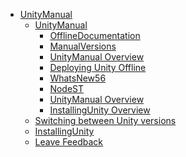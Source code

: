  - [UnityManual]()
	 - [UnityManual]()
		 - [OfflineDocumentation](OfflineDocumentation.md)
		 - [ManualVersions](ManualVersions.md)
		 - [UnityManual Overview](UnityManual.md)
		 - [Deploying Unity Offline](DeployingUnityOffline.md)
		 - [WhatsNew56](WhatsNew56.md)
		 - [NodeST](NodeST.md)
		 - [UnityManual Overview](UnityManual_1.md)
		 - [InstallingUnity Overview](InstallingUnity.md)
	 - [Switching between Unity versions](SwitchingDocumentationVersions.md)
	 - [InstallingUnity]()
	 - [Leave Feedback](LeaveFeedback.md)
